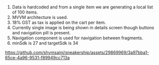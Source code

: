 1. Data is hardcoded and from a single item we are generating a local list of 100 items.
2. MVVM architecture is used.
3. 18% GST as tax is applied on the cart per item.
4. Currently single image is being shown in details screen though buttons and navigation pill is present.
5. Navigation component is used for navigation between fragments.
6. minSdk is 27 and targetSdk is 34

https://github.com/shvmsaini/sneakership/assets/29869969/3a97bba1-65ce-4a96-9531-f89949cc713a

